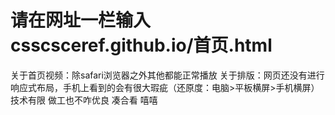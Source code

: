 # 请在网址一栏输入csscsceref.github.io/首页.html
关于首页视频：除safari浏览器之外其他都能正常播放 
关于排版：网页还没有进行响应式布局，手机上看到的会有很大瑕疵（还原度：电脑>平板横屏>手机横屏）
技术有限 做工也不咋优良 凑合看 
嘻嘻
